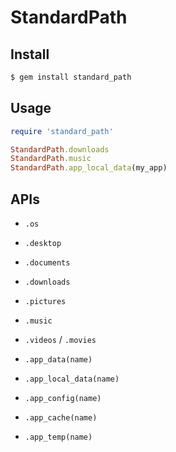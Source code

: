 # StandardPath

## Install

```bash
$ gem install standard_path
```

## Usage

```ruby
require 'standard_path'

StandardPath.downloads
StandardPath.music
StandardPath.app_local_data(my_app)
```

## APIs

- `.os`

- `.desktop`
- `.documents`
- `.downloads`
- `.pictures`
- `.music`
- `.videos` / `.movies`

- `.app_data(name)`
- `.app_local_data(name)`
- `.app_config(name)`
- `.app_cache(name)`
- `.app_temp(name)`
